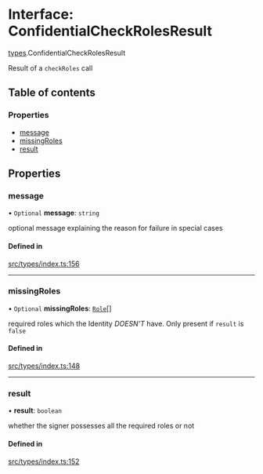 # Interface: ConfidentialCheckRolesResult

[types](../wiki/types).ConfidentialCheckRolesResult

Result of a `checkRoles` call

## Table of contents

### Properties

- [message](../wiki/types.ConfidentialCheckRolesResult#message)
- [missingRoles](../wiki/types.ConfidentialCheckRolesResult#missingroles)
- [result](../wiki/types.ConfidentialCheckRolesResult#result)

## Properties

### message

• `Optional` **message**: `string`

optional message explaining the reason for failure in special cases

#### Defined in

[src/types/index.ts:156](https://github.com/PolymeshAssociation/polymesh-private-sdk/blob/dd40dc5f/src/types/index.ts#L156)

___

### missingRoles

• `Optional` **missingRoles**: [`Role`](../wiki/types#role)[]

required roles which the Identity *DOESN'T* have. Only present if `result` is `false`

#### Defined in

[src/types/index.ts:148](https://github.com/PolymeshAssociation/polymesh-private-sdk/blob/dd40dc5f/src/types/index.ts#L148)

___

### result

• **result**: `boolean`

whether the signer possesses all the required roles or not

#### Defined in

[src/types/index.ts:152](https://github.com/PolymeshAssociation/polymesh-private-sdk/blob/dd40dc5f/src/types/index.ts#L152)
